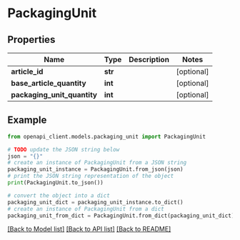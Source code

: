# PackagingUnit


## Properties

Name | Type | Description | Notes
------------ | ------------- | ------------- | -------------
**article_id** | **str** |  | [optional] 
**base_article_quantity** | **int** |  | [optional] 
**packaging_unit_quantity** | **int** |  | [optional] 

## Example

```python
from openapi_client.models.packaging_unit import PackagingUnit

# TODO update the JSON string below
json = "{}"
# create an instance of PackagingUnit from a JSON string
packaging_unit_instance = PackagingUnit.from_json(json)
# print the JSON string representation of the object
print(PackagingUnit.to_json())

# convert the object into a dict
packaging_unit_dict = packaging_unit_instance.to_dict()
# create an instance of PackagingUnit from a dict
packaging_unit_from_dict = PackagingUnit.from_dict(packaging_unit_dict)
```
[[Back to Model list]](../README.md#documentation-for-models) [[Back to API list]](../README.md#documentation-for-api-endpoints) [[Back to README]](../README.md)


